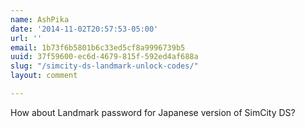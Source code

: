 ```yaml
---
name: AshPika
date: '2014-11-02T20:57:53-05:00'
url: ''
email: 1b73f6b5801b6c33ed5cf8a9996739b5
uuid: 37f59600-ec6d-4679-815f-592ed4af688a
slug: "/simcity-ds-landmark-unlock-codes/"
layout: comment

---
```


How about Landmark password for Japanese version of SimCity DS?
